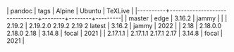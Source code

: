 | pandoc   | tags                          | Alpine | Ubuntu | TeXLive |
|----------+-------------------------------+--------+--------+---------|
| master   | edge                          | 3.16.2 | jammy  |         |
| 2.19.2   | 2.19.2.0 2.19.2 2.19 2 latest | 3.16.2 | jammy  |    2022 |
| 2.18     | 2.18.0.0 2.18.0 2.18          | 3.14.8 | focal  |    2021 |
| 2.17.1.1 | 2.17.1.1 2.17.1 2.17          | 3.14.8 | focal  |    2021 |
